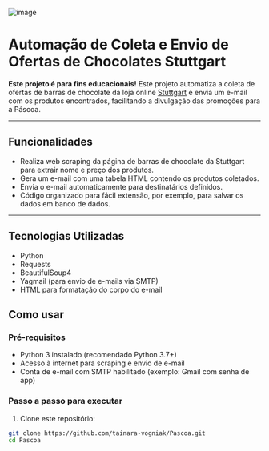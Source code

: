 ![image](https://github.com/user-attachments/assets/ac3726d8-55a4-474c-a32b-3ee97ac20f7a)

# Automação de Coleta e Envio de Ofertas de Chocolates Stuttgart

**Este projeto é para fins educacionais!**
Este projeto automatiza a coleta de ofertas de barras de chocolate da loja online [Stuttgart](https://www.stuttgart.com.br/bomboniere/barras-de-chocolate.html) e envia um e-mail com os produtos encontrados, facilitando a divulgação das promoções para a Páscoa.

---

## Funcionalidades

- Realiza web scraping da página de barras de chocolate da Stuttgart para extrair nome e preço dos produtos.
- Gera um e-mail com uma tabela HTML contendo os produtos coletados.
- Envia o e-mail automaticamente para destinatários definidos.
- Código organizado para fácil extensão, por exemplo, para salvar os dados em banco de dados.

---

## Tecnologias Utilizadas

- Python
- Requests
- BeautifulSoup4
- Yagmail (para envio de e-mails via SMTP)
- HTML para formatação do corpo do e-mail

## Como usar

### Pré-requisitos

- Python 3 instalado (recomendado Python 3.7+)
- Acesso à internet para scraping e envio de e-mail
- Conta de e-mail com SMTP habilitado (exemplo: Gmail com senha de app)

### Passo a passo para executar

1. Clone este repositório:

```bash
git clone https://github.com/tainara-vogniak/Pascoa.git
cd Pascoa

